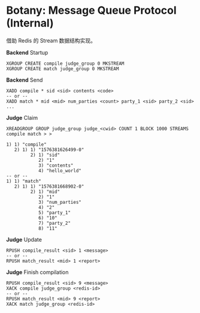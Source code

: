 # Botany: Message Queue Protocol (Internal)

借助 Redis 的 Stream 数据结构实现。

**Backend** Startup
```
XGROUP CREATE compile judge_group 0 MKSTREAM
XGROUP CREATE match judge_group 0 MKSTREAM
```

**Backend** Send
```
XADD compile * sid <sid> contents <code>
-- or --
XADD match * mid <mid> num_parties <count> party_1 <sid> party_2 <sid> ...
```

**Judge** Claim
```
XREADGROUP GROUP judge_group judge_<cwid> COUNT 1 BLOCK 1000 STREAMS compile match > >

1) 1) "compile"
   2) 1) 1) "1576381626499-0"
         2) 1) "sid"
            2) "1"
            3) "contents"
            4) "hello_world"
-- or --
1) 1) "match"
   2) 1) 1) "1576381668902-0"
         2) 1) "mid"
            2) "1"
            3) "num_parties"
            4) "2"
            5) "party_1"
            6) "10"
            7) "party_2"
            8) "11"
```

**Judge** Update
```
RPUSH compile_result <sid> 1 <message>
-- or --
RPUSH match_result <mid> 1 <report>
```

**Judge** Finish compilation
```
RPUSH compile_result <sid> 9 <message>
XACK compile judge_group <redis-id>
-- or --
RPUSH match_result <mid> 9 <report>
XACK match judge_group <redis-id>
```
